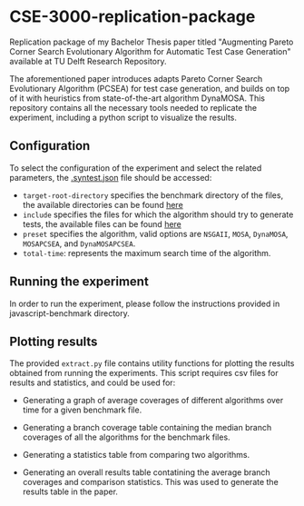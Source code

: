 # CSE-3000-replication-package
Replication package of my Bachelor Thesis paper titled "Augmenting Pareto Corner Search Evolutionary Algorithm for Automatic Test Case Generation" available at TU Delft Research Repository.

The aforementioned paper introduces adapts Pareto Corner Search Evolutionary Algorithm (PCSEA) for test case generation, and builds on top of it with heuristics from state-of-the-art algorithm DynaMOSA. This repository contains all the necessary tools needed to replicate the experiment, including a python script to visualize the results.


## Configuration
To select the configuration of the experiment and select the related parameters, the [.syntest.json](syntest-javascript-benchmark/.syntest.json) file should be accessed:
- `target-root-directory` specifies the benchmark directory of the files, the available directories can be found [here](syntest-javascript-benchmark/.syntest-projects.json)
- `include` specifies the files for which the algorithm should try to generate tests, the available files can be found [here](syntest-javascript-benchmark/.syntest-projects.json) 
- `preset` specifies the algorithm, valid options are `NSGAII`, `MOSA`, `DynaMOSA`, `MOSAPCSEA`, and `DynaMOSAPCSEA`.
- `total-time`: represents the maximum search time of the algorithm.

## Running the experiment

In order to run the experiment, please follow the instructions provided in javascript-benchmark directory.


## Plotting results

The provided `extract.py` file contains utility functions for plotting the results obtained from running the experiments. This script requires csv files for results and statistics, and could be used for:

- Generating a graph of average coverages of different algorithms over time for a given benchmark file.

- Generating a branch coverage table containing the median branch coverages of all the algorithms for the benchmark files.

- Generating a statistics table from comparing two algorithms.

- Generating an overall results table contatining the average branch coverages and comparison statistics. This was used to generate the results table in the paper.